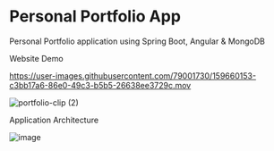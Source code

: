 # Personal Portfolio App
Personal Portfolio application using Spring Boot, Angular &amp; MongoDB

Website Demo

https://user-images.githubusercontent.com/79001730/159660153-c3bb17a6-86e0-49c3-b5b5-26638ee3729c.mov

![portfolio-clip (2)](https://user-images.githubusercontent.com/79001730/159661298-92142177-0808-4a29-afea-c62632a742ec.gif)

Application Architecture

![image](https://user-images.githubusercontent.com/79001730/159654569-cc4cf51d-226c-465a-bfb0-434b59dce431.png)
